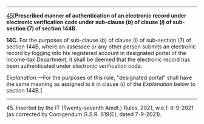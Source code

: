 ****

[45](javascript:ShowFootnote\('fn345'\);)[**Prescribed manner of authentication of an electronic record under electronic verification code under sub-clause (_b_) of clause (_i_) of sub-section (7) of section 144B.**

**14C.** For the purposes of sub-clause (_b_) of clause (_i_) of sub-section (7) of section 144B, where an assessee or any other person submits an electronic record by logging into his registered account in designated portal of the Income-tax Department, it shall be deemed that the electronic record has been authenticated under electronic verification code.

_Explanation_.—For the purposes of this rule, "designated portal" shall have the same meaning as assigned to it in clause (_i_) of the _Explanation_ below to section 144B.]

* * *

45\. Inserted by the IT (Twenty-seventh Amdt.) Rules, 2021, w.e.f. 6-9-2021 (as corrected by Corrigendum G.S.R. 619(E), dated 7-9-2021).